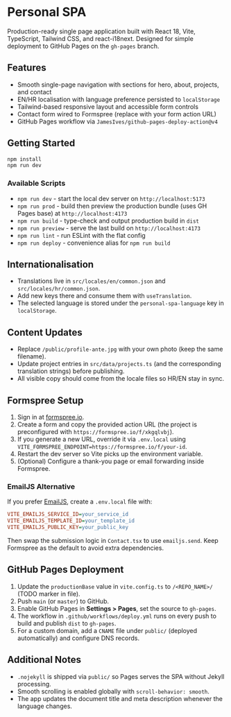 # Personal SPA

Production-ready single page application built with React 18, Vite, TypeScript, Tailwind CSS, and react-i18next. Designed for simple deployment to GitHub Pages on the `gh-pages` branch.

## Features
- Smooth single-page navigation with sections for hero, about, projects, and contact
- EN/HR localisation with language preference persisted to `localStorage`
- Tailwind-based responsive layout and accessible form controls
- Contact form wired to Formspree (replace with your form action URL)
- GitHub Pages workflow via `JamesIves/github-pages-deploy-action@v4`

## Getting Started
```bash
npm install
npm run dev
```

### Available Scripts
- `npm run dev` - start the local dev server on `http://localhost:5173`
- `npm run prod` - build then preview the production bundle (uses GH Pages base) at `http://localhost:4173`
- `npm run build` - type-check and output production build in `dist`
- `npm run preview` - serve the last build on `http://localhost:4173`
- `npm run lint` - run ESLint with the flat config
- `npm run deploy` - convenience alias for `npm run build`

## Internationalisation
- Translations live in `src/locales/en/common.json` and `src/locales/hr/common.json`.
- Add new keys there and consume them with `useTranslation`.
- The selected language is stored under the `personal-spa-language` key in `localStorage`.

## Content Updates
- Replace `/public/profile-ante.jpg` with your own photo (keep the same filename).
- Update project entries in `src/data/projects.ts` (and the corresponding translation strings) before publishing.
- All visible copy should come from the locale files so HR/EN stay in sync.

## Formspree Setup
1. Sign in at [formspree.io](https://formspree.io/).
2. Create a form and copy the provided action URL (the project is preconfigured with `https://formspree.io/f/xkgqlvbj`).
3. If you generate a new URL, override it via `.env.local` using `VITE_FORMSPREE_ENDPOINT=https://formspree.io/f/your-id`.
4. Restart the dev server so Vite picks up the environment variable.
5. (Optional) Configure a thank-you page or email forwarding inside Formspree.

### EmailJS Alternative
If you prefer [EmailJS](https://www.emailjs.com/), create a `.env.local` file with:
```ini
VITE_EMAILJS_SERVICE_ID=your_service_id
VITE_EMAILJS_TEMPLATE_ID=your_template_id
VITE_EMAILJS_PUBLIC_KEY=your_public_key
```
Then swap the submission logic in `Contact.tsx` to use `emailjs.send`. Keep Formspree as the default to avoid extra dependencies.

## GitHub Pages Deployment
1. Update the `productionBase` value in `vite.config.ts` to `/<REPO_NAME>/` (TODO marker in file).
2. Push `main` (or `master`) to GitHub.
3. Enable GitHub Pages in **Settings > Pages**, set the source to `gh-pages`.
4. The workflow in `.github/workflows/deploy.yml` runs on every push to build and publish `dist` to `gh-pages`.
5. For a custom domain, add a `CNAME` file under `public/` (deployed automatically) and configure DNS records.

## Additional Notes
- `.nojekyll` is shipped via `public/` so Pages serves the SPA without Jekyll processing.
- Smooth scrolling is enabled globally with `scroll-behavior: smooth`.
- The app updates the document title and meta description whenever the language changes.
